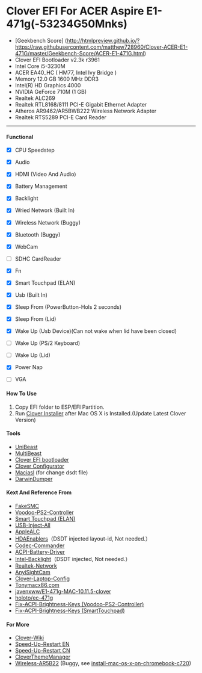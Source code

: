 # Clover EFI For ACER Aspire E1-471g(-53234G50Mnks)


 - [Geekbench Score] (http://htmlpreview.github.io/?https://raw.githubusercontent.com/matthew728960/Clover-ACER-E1-471G/master/Geekbench-Score/ACER-E1-471G.html)
 - Clover EFI Bootloader v2.3k r3961 
 - Intel Core i5-3230M 
 - ACER EA40_HC   ( HM77, Intel Ivy Bridge )
 - Memory 12.0 GB 1600 MHz DDR3
 - Intel(R) HD Graphics 4000
 - NVIDIA GeForce 710M (1 GB)
 - Realtek ALC269
 - Realtek RTL8168/8111 PCI-E Gigabit Ethernet Adapter
 - Atheros AR9462/AR5BWB222 Wireless Network Adapter
 - Realtek RTS5289 PCI-E Card Reader

---

#### Functional
 - [x] CPU Speedstep
 - [x] Audio
 - [x] HDMI (Video And Audio)
 - [x] Battery Management
 - [x] Backlight
 - [x] Wried Network (Built In)
 - [x] Wireless Network (Buggy)
 - [x] Bluetooth (Buggy)
 - [x] WebCam
 - [ ] SDHC CardReader
 - [x] Fn
 - [x] Smart Touchpad (ELAN)
 - [x] Usb (Built In)
 - [x] Sleep From (PowerButton-Hols 2 seconds)
 - [x] Sleep From (Lid)
 - [x] Wake Up (Usb Device)(Can not wake when lid have been closed)
 - [ ] Wake Up (PS/2 Keyboard)
 - [ ] Wake Up (Lid)
 - [x] Power Nap
 - [ ] VGA


#### How To Use
 1. Copy EFI folder to ESP/EFI Partition.
 2. Run [Clover Installer](https://sourceforge.net/projects/cloverefiboot/) after Mac OS X is Installed.(Update Latest Clover Version)


#### Tools
  - [UniBeast](http://www.tonymacx86.com/resources/unibeast-6-2-0.314/)
  - [MultiBeast](http://www.tonymacx86.com/resources/multibeast-el-capitan-8-2-2.318/)
  - [Clover EFI bootloader](https://sourceforge.net/projects/cloverefiboot/)
  - [Clover Configurator](http://www.tonymacx86.com/resources/clover-configurator.276/)
  - [Maciasl](https://sourceforge.net/projects/maciasl/) (for change dsdt file)
  - [DarwinDumper](https://bitbucket.org/blackosx/darwindumper)


#### Kext And Reference From
  - [FakeSMC](http://www.hwsensors.com/releases)
  - [Voodoo-PS2-Controller](https://github.com/RehabMan/OS-X-Voodoo-PS2-Controller)
  - [Smart Touchpad (ELAN)](http://forum.osxlatitude.com/index.php?/topic/1948-elan-focaltech-and-synaptics-smart-touchpad-driver-mac-os-x/)
  - [USB-Inject-All](https://github.com/RehabMan/OS-X-USB-Inject-All)
  - [AppleALC](https://github.com/vit9696/AppleALC)
  - [HDAEnablers](https://github.com/Mirone/HDAEnablers)（DSDT injected layout-id, Not needed.）
  - [Codec-Commander](https://github.com/RehabMan/EAPD-Codec-Commander)
  - [ACPI-Battery-Driver](https://github.com/RehabMan/OS-X-ACPI-Battery-Driver)
  - [Intel-Backlight](https://github.com/RehabMan/OS-X-Intel-Backlight)（DSDT injected, Not needed.）
  - [Realtek-Network](https://github.com/RehabMan/OS-X-Realtek-Network)
  - [AnyiSightCam](https://github.com/javenxww/E1-471g-MAC-10.11.5-clover/tree/master/EFI/CLOVER/kexts/10.11/)
  - [Clover-Laptop-Config](https://github.com/RehabMan/OS-X-Clover-Laptop-Config)
  - [Tonymacx86.com](http://www.tonymacx86.com/)
  - [javenxww/E1-471g-MAC-10.11.5-clover](https://github.com/javenxww/E1-471g-MAC-10.11.5-clover)
  - [holoto/ec-471g](https://github.com/holoto/ec-471g)
  - [Fix-ACPI-Brightness-Keys (Voodoo-PS2-Controller)](http://www.insanelymac.com/forum/topic/305030-guide-how-to-fix-brightness-hotkeys-in-dsdt/)
  - [Fix-ACPI-Brightness-Keys (SmartTouchpad)](https://www.tonymacx86.com/threads/fix-acpi-brightness-keys-using-smart-touchpad-driver.162423/)


#### For More

  - [Clover-Wiki](https://clover-wiki.zetam.org)
  - [Speed-Up-Restart EN](https://www.tonymacx86.com/threads/tip-how-to-speed-restart.147233/)
  - [Speed-Up-Restart CN](http://www.yekki.me/speed-up-restart/) 
  - [CloverThemeManager](https://sourceforge.net/p/cloverefiboot/themes/ci/master/tree/CloverThemeManagerApp/Updates/CloverThemeManager.zip) 
  - [Wireless-AR5B22](https://github.com/matthew728960/Clover-ACER-E1-471G/raw/master/Tools/AR5B22) (Buggy, see [install-mac-os-x-on-chromebook-c720](http://www.omgchrome.com/install-mac-os-x-on-chromebook-c720/)) 


